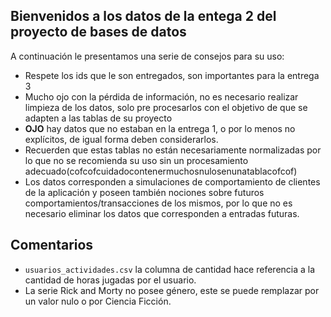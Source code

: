 ## Bienvenidos a los datos de la entega 2 del proyecto de bases de datos

A continuación le presentamos una serie de consejos para su uso:
- Respete los ids que le son entregados, son importantes para la entrega 3
- Mucho ojo con la pérdida de información, no es necesario realizar limpieza de los datos, solo pre procesarlos con el objetivo de que se adapten a las tablas de su proyecto
- **OJO** hay datos que no estaban en la entrega 1, o por lo menos no explícitos, de igual forma deben considerarlos.
- Recuerden que estas tablas no están necesariamente normalizadas por lo que no se recomienda su uso sin un procesamiento adecuado(cofcofcuidadocontenermuchosnulosenunatablacofcof)
- Los datos corresponden a simulaciones de comportamiento de clientes de la aplicación y poseen también nociones sobre futuros comportamientos/transacciones de los mismos, por lo que no es necesario eliminar los datos que corresponden a entradas futuras.

## Comentarios
- `usuarios_actividades.csv` la columna de cantidad hace referencia a la cantidad de horas jugadas por el usuario.
- La serie Rick and Morty no posee género, este se puede remplazar por un valor nulo o por Ciencia Ficción.